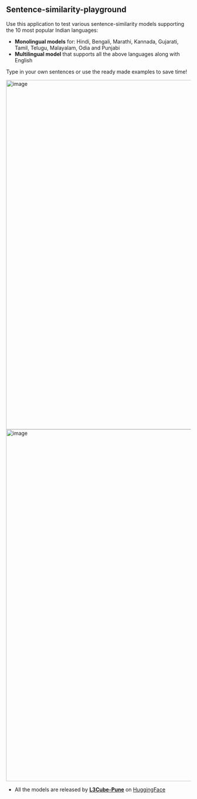 ## Sentence-similarity-playground
Use this application to test various sentence-similarity models supporting the 10 most popular Indian languages: 
- **Monolingual models** for: Hindi, Bengali, Marathi, Kannada, Gujarati, Tamil, Telugu, Malayalam, Odia and Punjabi
- **Multilingual model** that supports all the above languages along with English

Type in your own sentences or use the ready made examples to save time!

<img width="950" alt="image" src="https://user-images.githubusercontent.com/73184612/227969893-e09c8671-2305-4305-b9c4-7f185a6a0821.png">

<img width="957" alt="image" src="https://user-images.githubusercontent.com/73184612/227968850-3054e02c-89df-4387-8f0b-41a14a53ca0a.png">

- All the models are released by **[L3Cube-Pune](https://github.com/l3cube-pune/MarathiNLP)** on [HuggingFace](https://huggingface.co/l3cube-pune)
